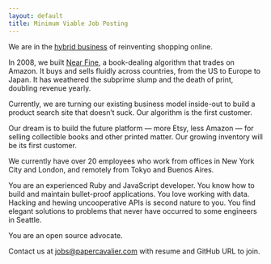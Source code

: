 ```yaml
---
layout: default
title: Minimum Viable Job Posting
---
```


We are in the [hybrid business][1] of reinventing shopping online.

In 2008, we built [Near Fine][2], a book-dealing algorithm that trades on Amazon. It buys and sells fluidly across countries, from the US to Europe to Japan. It has weathered the subprime slump and the death of print, doubling revenue yearly.

Currently, we are turning our existing business model inside-out to build a product search site that doesn’t suck. Our algorithm is the first customer.

Our dream is to build the future platform — more Etsy, less Amazon — for selling collectible books and other printed matter. Our growing inventory will be its first customer.
 
We currently have over 20 employees who work from offices in New York City and London, and remotely from Tokyo and Buenos Aires.

You are an experienced Ruby and JavaScript developer. You know how to build and maintain bullet-proof applications. You love working with data. Hacking and hewing uncooperative APIs is second nature to you. You find elegant solutions to problems that never have occurred to some engineers in Seattle.

You are an open source advocate.

Contact us at [jobs@papercavalier.com][3] with resume and GitHub URL to join.

[1]: http://techcrunch.com/2010/12/24/hybrid-startup/
[2]: http://www.nearfine.com/
[3]: mailto:jobs@papercavalier.com
